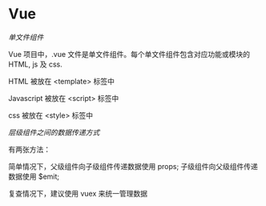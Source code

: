Vue
===

*单文件组件*

Vue 项目中，.vue 文件是单文件组件。每个单文件组件包含对应功能或模块的 HTML, js 及 css.

HTML 被放在 &lt;template&gt; 标签中

Javascript 被放在 &lt;script&gt; 标签中

css 被放在 &lt;style&gt; 标签中


*层级组件之间的数据传递方式*

有两张方法：

简单情况下，父级组件向子级组件传递数据使用 props; 子级组件向父级组件传递数据使用 $emit;

复查情况下，建议使用 vuex 来统一管理数据



